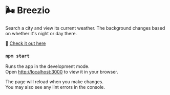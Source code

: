 # 🌬️ Breezio

Search a city and view its current weather. The background changes based on whether it's night or day there.

🔗 [Check it out here](https://breezio.netlify.app/)

### `npm start`

Runs the app in the development mode.\
Open [http://localhost:3000](http://localhost:3000) to view it in your browser.

The page will reload when you make changes.\
You may also see any lint errors in the console.
